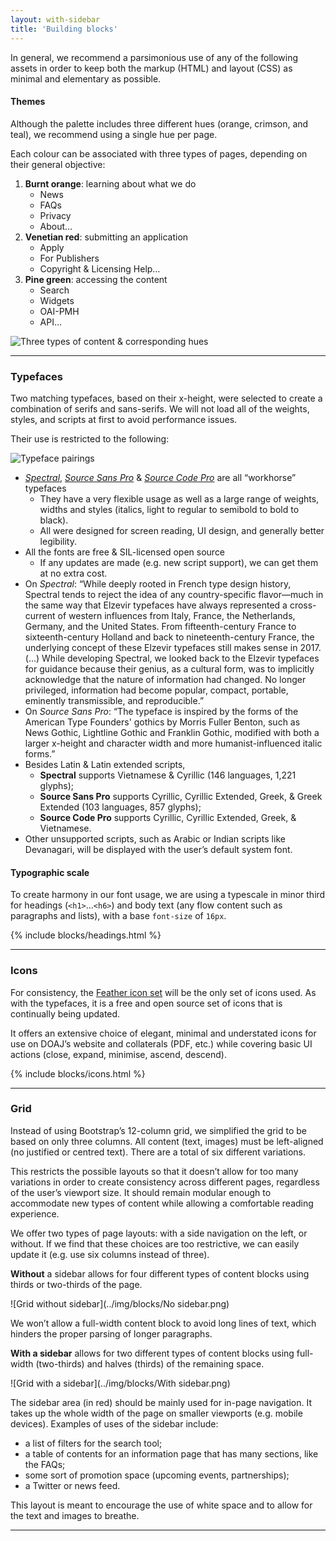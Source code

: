 ```yaml
---
layout: with-sidebar
title: 'Building blocks'
---
```


In general, we recommend a parsimonious use of any of the following assets in order to keep both the markup (HTML) and layout (CSS) as minimal and elementary as possible.


#### Themes

Although the palette includes three different hues (orange, crimson, and teal), we recommend using a single hue per page.

Each colour can be associated with three types of pages, depending on their general objective:
1. **Burnt orange**: learning about what we do
   - News
   - FAQs
   - Privacy
   - About…
2. **Venetian red**: submitting an application
   - Apply
   - For Publishers
   - Copyright & Licensing Help…
3. **Pine green**: accessing the content
   - Search
   - Widgets
   - OAI-PMH
   - API…

![Three types of content & corresponding hues](../img/implementation/threehues.png)

---

### Typefaces

Two matching typefaces, based on their x-height, were selected to create a combination of serifs and sans-serifs. We will not load all of the weights, styles, and scripts at first to avoid performance issues.

Their use is restricted to the following:  

![Typeface pairings](../img/blocks/typepairings.png)

- [_Spectral_](https://design.google/library/spectral-new-screen-first-typeface/), [_Source Sans Pro_](https://typographica.org/typeface-reviews/source-sans/) & [_Source Code Pro_](https://adobe-fonts.github.io/source-code-pro/) are all “workhorse” typefaces
  - They have a very flexible usage as well as a large range of weights, widths and styles (italics, light to regular to semibold to bold to black).
  - All were designed for screen reading, UI design, and generally better legibility.
- All the fonts are free & SIL-licensed open source
  - If any updates are made (e.g. new script support), we can get them at no extra cost.
- On _Spectral_: “While deeply rooted in French type design history, Spectral tends to reject the idea of any country-specific flavor—much in the same way that Elzevir typefaces have always represented a cross-current of western influences from Italy, France, the Netherlands, Germany, and the United States. From fifteenth-century France to sixteenth-century Holland and back to nineteenth-century France, the underlying concept of these Elzevir typefaces still makes sense in 2017. (…)  While developing Spectral, we looked back to the Elzevir typefaces for guidance because their genius, as a cultural form, was to implicitly acknowledge that the nature of information had changed. No longer privileged, information had become popular, compact, portable, eminently transmissible, and reproducible.”  
- On _Source Sans Pro_: “The typeface is inspired by the forms of the American Type Founders' gothics by Morris Fuller Benton, such as News Gothic, Lightline Gothic and Franklin Gothic, modified with both a larger x-height and character width and more humanist-influenced italic forms.”
- Besides Latin & Latin extended scripts,
  - **Spectral** supports Vietnamese & Cyrillic (146 languages, 1,221 glyphs);
  - **Source Sans Pro** supports Cyrillic, Cyrillic Extended, Greek, & Greek Extended (103 languages, 857 glyphs);
  - **Source Code Pro** supports Cyrillic, Cyrillic Extended, Greek, & Vietnamese.
- Other unsupported scripts, such as Arabic or Indian scripts like Devanagari, will be displayed with the user’s default system font.

#### Typographic scale

To create harmony in our font usage, we are using a typescale in minor third for headings (`<h1>`...`<h6>`) and body text (any flow content such as paragraphs and lists), with a base `font-size` of `16px`.

{% include blocks/headings.html %}

---

### Icons

For consistency, the [Feather icon set](https://feathericons.com/) will be the only set of icons used. As with the typefaces, it is a free and open source set of icons that is continually being updated.

It offers an extensive choice of elegant, minimal and understated icons for use on DOAJ’s website and collaterals (PDF, etc.) while covering basic UI actions (close, expand, minimise, ascend, descend).

{% include blocks/icons.html %}

---

### Grid

Instead of using Bootstrap’s 12-column grid, we simplified the grid to be based on only three columns. All content (text, images) must be left-aligned (no justified or centred text). There are a total of six different variations.

This restricts the possible layouts so that it doesn’t allow for too many variations in order to create consistency across different pages, regardless of the user’s viewport size. It should remain modular enough to accommodate new types of content while allowing a comfortable reading experience.  

We offer two types of page layouts: with a side navigation on the left, or without. If we find that these choices are too restrictive, we can easily update it (e.g. use six columns instead of three).

**Without** a sidebar allows for four different types of content blocks using thirds or two-thirds of the page.

![Grid without sidebar](../img/blocks/No sidebar.png)

We won’t allow a full-width content block to avoid long lines of text, which hinders the proper parsing of longer paragraphs.

**With a sidebar** allows for two different types of content blocks using full-width (two-thirds) and halves (thirds) of the remaining space.

![Grid with a sidebar](../img/blocks/With sidebar.png)

The sidebar area (in red) should be mainly used for in-page navigation. It takes up the whole width of the page on smaller viewports (e.g. mobile devices). Examples of uses of the sidebar include:
- a list of filters for the search tool;
- a table of contents for an information page that has many sections, like the FAQs;
- some sort of promotion space (upcoming events, partnerships);
- a Twitter or news feed.

This layout is meant to encourage the use of white space and to allow for the text and images to breathe.

---

###
